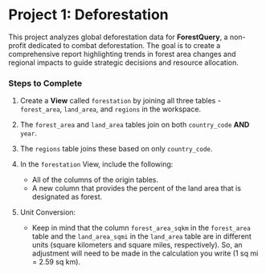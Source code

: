 # Project 1: Deforestation

This project analyzes global deforestation data for **ForestQuery**, a non-profit dedicated to combat deforestation. The goal is to create a comprehensive report highlighting trends in forest area changes and regional impacts to guide strategic decisions and resource allocation.

### Steps to Complete

1. Create a **View** called `forestation` by joining all three tables - `forest_area`, `land_area`, and `regions` in the workspace.

2. The `forest_area` and `land_area` tables join on both `country_code` **AND** `year`.
3. The `regions` table joins these based on only `country_code`.

4. In the `forestation` View, include the following:
   - All of the columns of the origin tables.
   - A new column that provides the percent of the land area that is designated as forest.

5. Unit Conversion:
   - Keep in mind that the column `forest_area_sqkm` in the `forest_area` table and the `land_area_sqmi` in the `land_area` table are in different units (square kilometers and square miles, respectively). So, an adjustment will need to be made in the calculation you write    (1 sq mi = 2.59 sq km).
